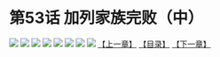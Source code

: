 # 第53话 加列家族完败（中）
![](https://mhpic.xiaomingtaiji.net/comic/D/斗破苍穹拆分版/53话/1.jpg-zymk.middle.webp)
![](https://mhpic.xiaomingtaiji.net/comic/D/斗破苍穹拆分版/53话/2.jpg-zymk.middle.webp)
![](https://mhpic.xiaomingtaiji.net/comic/D/斗破苍穹拆分版/53话/3.jpg-zymk.middle.webp)
![](https://mhpic.xiaomingtaiji.net/comic/D/斗破苍穹拆分版/53话/4.jpg-zymk.middle.webp)
![](https://mhpic.xiaomingtaiji.net/comic/D/斗破苍穹拆分版/53话/5.jpg-zymk.middle.webp)
![](https://mhpic.xiaomingtaiji.net/comic/D/斗破苍穹拆分版/53话/6.jpg-zymk.middle.webp)
![](https://mhpic.xiaomingtaiji.net/comic/D/斗破苍穹拆分版/53话/7.jpg-zymk.middle.webp)
![](https://mhpic.xiaomingtaiji.net/comic/D/斗破苍穹拆分版/53话/8.jpg-zymk.middle.webp)
[【上一章】](./52.md)
[【目录】](./README.md)
[【下一章】](./54.md)
